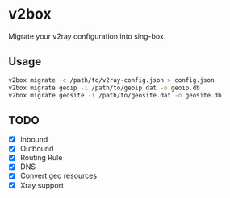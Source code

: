 # v2box

Migrate your v2ray configuration into sing-box.

## Usage

```bash
v2box migrate -c /path/to/v2ray-config.json > config.json
v2box migrate geoip -i /path/to/geoip.dat -o geoip.db
v2box migrate geosite -i /path/to/geosite.dat -o geosite.db
```

## TODO

- [x] Inbound
- [x] Outbound
- [x] Routing Rule
- [x] DNS
- [x] Convert geo resources
- [x] Xray support
